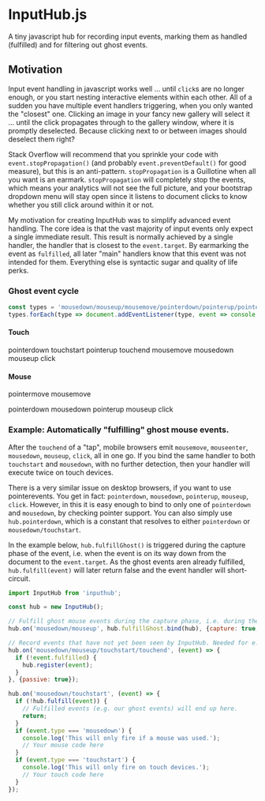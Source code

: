 # InputHub.js
A tiny javascript hub for recording input events, marking them as handled (fulfilled) and for filtering out ghost events.

## Motivation

Input event handling in javascript works well ... until `click`s are no longer enough, or you start nesting interactive elements within each other. All of a sudden you have multiple event handlers triggering, when you only wanted the "closest" one. Clicking an image in your fancy new gallery will select it ... until the click propagates through to the gallery window, where it is promptly deselected. Because clicking next to or between images should deselect them right?

Stack Overflow will recommend that you sprinkle your code with `event.stopPropagation()` (and probably `event.preventDefault()` for good measure), but this is an anti-pattern. `stopPropagation` is a Guillotine when all you want is an earmark. `stopPropagation` will completely stop the events, which means your analytics will not see the full picture, and your bootstrap dropdown menu will stay open since it listens to document clicks to know whether you still click around within it or not.

My motivation for creating InputHub was to simplify advanced event handling. The core idea is that the vast majority of input events only expect a single immediate result. This result is normally achieved by a single handler, the handler that is closest to the `event.target`. By earmarking the event as `fulfilled`, all later "main" handlers know that this event was not intended for them. Everything else is syntactic sugar and quality of life perks.


### Ghost event cycle

``` js
const types = 'mousedown/mouseup/mousemove/pointerdown/pointerup/pointermove/touchstart/touchend/touchmove/click'.split('/');
types.forEach(type => document.addEventListener(type, event => console.log(event.type, event.target)));
```

#### Touch
pointerdown
touchstart
pointerup
touchend
mousemove
mousedown
mouseup
click

#### Mouse
pointermove
mousemove

pointerdown
mousedown
pointerup
mouseup
click

### Example: Automatically "fulfilling" ghost mouse events.

After the `touchend` of a "tap", mobile browsers emit `mousemove`, `mouseenter`, `mousedown`, `mouseup`, `click`, all in one go. If you bind the same handler to both `touchstart` and `mousedown`, with no further detection, then your handler will execute twice on touch devices.

There is a very similar issue on desktop browsers, if you want to use pointerevents. You get in fact: `pointerdown`, `mousedown`, `pointerup`, `mouseup`, `click`. However, in this it is easy enough to bind to only one of `pointerdown` and `mousedown`, by checking pointer support. You can also simply use `hub.pointerdown`, which is a constant that resolves to either `pointerdown` or `mousedown/touchstart`.

In the example below, `hub.fulfillGhost()` is triggered during the capture phase of the event, i.e. when the event is on its way down from the document to the `event.target`. As the ghost events aren already fulfilled, `hub.fulfill(event)` will later return false and the event handler will short-circuit.

```js
import InputHub from 'inputhub';

const hub = new InputHub();

// Fulfill ghost mouse events during the capture phase, i.e. during the events way from the document down to the target. (before normal handlers)
hub.on('mousedown/mouseup', hub.fulfillGhost.bind(hub), {capture: true, passive: true});

// Record events that have not yet been seen by InputHub. Needed for e.g. fulfillGhost to work.
hub.on('mousedown/mouseup/touchstart/touchend', (event) => {
  if (!event.fulfilled) {
    hub.register(event);
  }
}, {passive: true});

hub.on('mousedown/touchstart', (event) => {
  if (!hub.fulfill(event)) {
    // Fulfilled events (e.g. our ghost events) will end up here.
    return;
  }
  if (event.type === 'mousedown') {
    console.log('This will only fire if a mouse was used.');
    // Your mouse code here
  }
  if (event.type === 'touchstart') {
    console.log('This will only fire on touch devices.');
    // Your touch code here
  }
});
```
